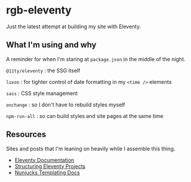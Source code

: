 # rgb-eleventy

Just the latest attempt at building my site with Eleventy.

## What I'm using and why

A reminder for when I'm staring at `package.json` in the middle of the night.

`@11ty/eleventy`
: the SSG itself

`luxon`
: for tighter control of date formatting in my `<time />` elements

`sass`
: CSS style management

`onchange`
: so I don't have to rebuild styles myself

`npm-run-all`
: so can build styles and site pages at the same time

## Resources

Sites and posts that I'm leaning on heavily while I assemble this thing.

- [Eleventy Documentation](https://www.11ty.dev/docs/)
- [Structuring Eleventy Projects](https://www.webstoemp.com/blog/eleventy-projects-structure/)
- [Nunjucks Templating Docs](https://mozilla.github.io/nunjucks/templating.html)
